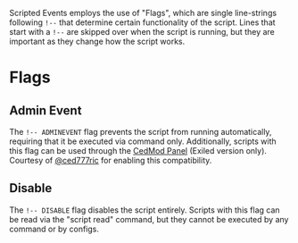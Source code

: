 Scripted Events employs the use of "Flags", which are single line-strings following `!--` that determine certain functionality of the script. Lines that start with a `!--` are skipped over when the script is running, but they are important as they change how the script works.

# Flags
## Admin Event
The `!-- ADMINEVENT` flag prevents the script from running automatically, requiring that it be executed via command only. Additionally, scripts with this flag can be used through the [CedMod Panel](https://github.com/CedModV2/CedMod) (Exiled version only). Courtesy of [@ced777ric](https://github.com/ced777ric) for enabling this compatibility.

## Disable
The `!-- DISABLE` flag disables the script entirely. Scripts with this flag can be read via the "script read" command, but they cannot be executed by any command or by configs.